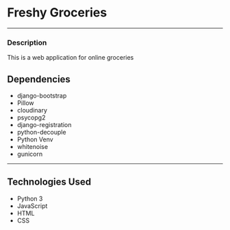 # Freshy Groceries
*****
### Description
This is a web application for online groceries

## Dependencies
* django-bootstrap
* Pillow
* cloudinary
* psycopg2
* django-registration
* python-decouple
* Python Venv
* whitenoise
* gunicorn
*****
## Technologies Used
* Python 3
* JavaScript
* HTML
* CSS
